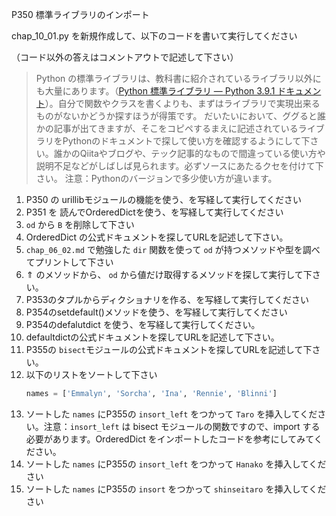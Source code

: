 P350 標準ライブラリのインポート

chap_10_01.py を新規作成して、以下のコードを書いて実行してください

（コード以外の答えはコメントアウトで記述して下さい）

> Python の標準ライブラリは、教科書に紹介されているライブラリ以外にも大量にあります。（[Python 標準ライブラリ — Python 3.9.1 ドキュメント](https://docs.python.org/ja/3.9/library/index.html)）。自分で関数やクラスを書くよりも、まずはライブラリで実現出来るものがないかどうか探すほうが得策です。
だいたいにおいて、ググると誰かの記事が出てきますが、そこをコピペするまえに記述されているライブラリをPythonのドキュメントで探して使い方を確認するようにして下さい。誰かのQiitaやブログや、テック記事的なもので間違っている使い方や説明不足などがしばしば見られます。必ずソースにあたるクセを付けて下さい。
注意：Pythonのバージョンで多少使い方が違います。


1. P350 の urillibモジュールの機能を使う、を写経して実行してください
1. P351 を 読んでOrderedDictを使う、を写経して実行してください
1. `od` から `B` を削除して下さい
1. OrderedDict の公式ドキュメントを探してURLを記述して下さい。
1. `chap_06_02.md` で勉強した `dir` 関数を使って `od` が持つメソッドや型を調べてプリントして下さい
1. ⇑ のメソッドから、 `od` から値だけ取得するメソッドを探して実行して下さい。
1. P353のタプルからディクショナリを作る、を写経して実行してください
1. P354のsetdefault()メソッドを使う、を写経して実行してください
1. P354のdefalutdict を使う、を写経して実行してください。
1. defaultdictの公式ドキュメントを探してURLを記述して下さい。
1. P355の `bisect`モジュールの公式ドキュメントを探してURLを記述して下さい。
1. 以下のリストをソートして下さい
    ```python
    names = ['Emmalyn', 'Sorcha', 'Ina', 'Rennie', 'Blinni']
    ```
1. ソートした `names` にP355の `insort_left` をつかって `Taro` を挿入してください。注意：`insort_left` は bisect モジュールの関数ですので、import する必要があります。OrderedDict をインポートしたコードを参考にしてみてください。
1. ソートした `names` にP355の `insort_left` をつかって `Hanako` を挿入してください
1. ソートした `names` にP355の `insort` をつかって `shinseitaro` を挿入してください




